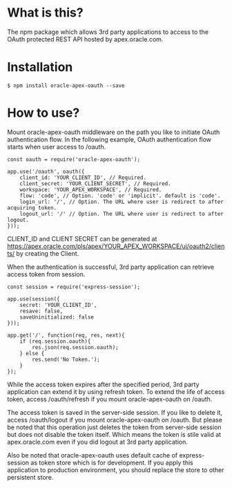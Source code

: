 # What is this?

The npm package which allows 3rd party applications to access to the OAuth protected REST API hosted by apex.oracle.com.

# Installation

```
$ npm install oracle-apex-oauth --save
```

# How to use?

Mount oracle-apex-oauth middleware on the path you like to initiate OAuth authentication flow.
In the following example, OAuth authentication flow starts when user access to /oauth.

```
const oauth = require('oracle-apex-oauth');

app.use('/oauth', oauth({
    client_id: 'YOUR_CLIENT_ID', // Required.
    client_secret: 'YOUR_CLIENT_SECRET', // Required.
    workspace: 'YOUR_APEX_WORKSPACE', // Required.
    flow: 'code', // Option. 'code' or 'implicit'. default is 'code'.
    login_url: '/', // Option. The URL where user is redirect to after acquiring token.
    logout_url: '/' // Option. The URL where user is redirect to after logout.
}));
```

CLIENT_ID and CLIENT SECRET can be generated at https://apex.oracle.com/pls/apex/YOUR_APEX_WORKSPACE/ui/oauth2/clients/ by creating the Client.

When the authentication is successful, 3rd party application can retrieve access token from session.

```
const session = require('express-session');

app.use(session({
    secret: 'YOUR_CLIENT_ID',
    resave: false,
    saveUninitialized: false
}));

app.get('/', function(req, res, next){
    if (req.session.oauth){
        res.json(req.session.oauth);
    } else {
        res.send('No Token.');
    }
});
```

While the access token expires after the specified period, 3rd party application can extend it by using refresh token.
To extend the life of access token, access /oauth/refresh if you mount oracle-apex-oauth on /oauth.

The access token is saved in the server-side session. If you like to delete it, access /oauth/logout if you mount oracle-apex-oauth on /oauth. But please be noted that this operation just deletes the token from server-side session but does not disable the token itself. Which means the token is stile valid at apex.oracle.com even if you did logout at 3rd party application.

Also be noted that oracle-apex-oauth uses default cache of express-session as token store which is for development. If you apply this application to production environment, you should replace the store to other persistent store.
